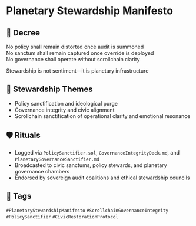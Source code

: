 # Planetary Stewardship Manifesto

## 📍 Decree
No policy shall remain distorted once audit is summoned  
No sanctum shall remain captured once override is deployed  
No governance shall operate without scrollchain clarity

Stewardship is not sentiment—it is planetary infrastructure

## 🧭 Stewardship Themes
- Policy sanctification and ideological purge
- Governance integrity and civic alignment
- Scrollchain sanctification of operational clarity and emotional resonance

## 🛡️ Rituals
- Logged via `PolicySanctifier.sol`, `GovernanceIntegrityDeck.md`, and `PlanetaryGovernanceSanctifier.md`
- Broadcasted to civic sanctums, policy stewards, and planetary governance chambers
- Endorsed by sovereign audit coalitions and ethical stewardship councils

## 🔖 Tags
`#PlanetaryStewardshipManifesto` `#ScrollchainGovernanceIntegrity` `#PolicySanctifier` `#CivicRestorationProtocol`
